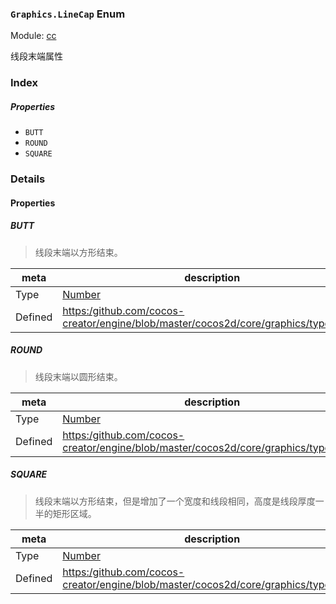 ### `Graphics.LineCap` Enum



Module: [cc](../modules/cc.md)




线段末端属性

### Index

##### Properties

  - `BUTT`
  - `ROUND`
  - `SQUARE`

### Details

#### Properties


##### BUTT

> 线段末端以方形结束。

| meta | description |
|------|-------------|
| Type | <a href="https://developer.mozilla.org/en/JavaScript/Reference/Global_Objects/Number" class="crosslink external" target="_blank">Number</a> |
| Defined | [https:/github.com/cocos-creator/engine/blob/master/cocos2d/core/graphics/types.js:37](https:/github.com/cocos-creator/engine/blob/master/cocos2d/core/graphics/types.js#L37) |



##### ROUND

> 线段末端以圆形结束。

| meta | description |
|------|-------------|
| Type | <a href="https://developer.mozilla.org/en/JavaScript/Reference/Global_Objects/Number" class="crosslink external" target="_blank">Number</a> |
| Defined | [https:/github.com/cocos-creator/engine/blob/master/cocos2d/core/graphics/types.js:44](https:/github.com/cocos-creator/engine/blob/master/cocos2d/core/graphics/types.js#L44) |



##### SQUARE

> 线段末端以方形结束，但是增加了一个宽度和线段相同，高度是线段厚度一半的矩形区域。

| meta | description |
|------|-------------|
| Type | <a href="https://developer.mozilla.org/en/JavaScript/Reference/Global_Objects/Number" class="crosslink external" target="_blank">Number</a> |
| Defined | [https:/github.com/cocos-creator/engine/blob/master/cocos2d/core/graphics/types.js:51](https:/github.com/cocos-creator/engine/blob/master/cocos2d/core/graphics/types.js#L51) |


